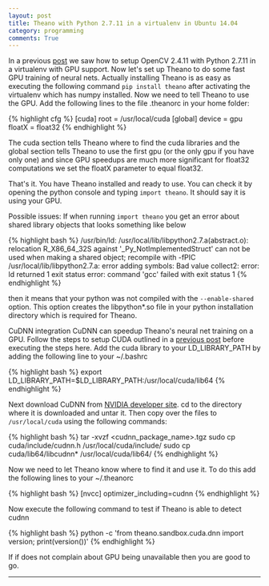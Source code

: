 ```yaml
---
layout: post
title: Theano with Python 2.7.11 in a virtualenv in Ubuntu 14.04
category: programming
comments: True
---
```


In a previous [post][opencv2] we saw how to setup OpenCV 2.4.11 with Python 2.7.11 in a virtualenv with GPU support. Now let's set up Theano to do some fast GPU training of neural nets. Actually installing Theano is as easy as executing the following command `pip install theano` after activating the virtualenv which has numpy installed. Now we need to tell Theano to use the GPU. Add the following lines to the file .theanorc in your home folder:

{% highlight cfg %}
[cuda]
root = /usr/local/cuda
[global]
device = gpu
floatX = float32
{% endhighlight %}

The cuda section tells Theano where to find the cuda libraries and the global section tells Theano to use the first gpu (or the only gpu if you have only one) and since GPU speedups are much more significant for float32 computations we set the floatX parameter to equal float32.

That's it. You have Theano installed and ready to use. You can check it by opening the python console and typing `import theano`. It should say it is using your GPU.

Possible issues:
If when running `import theano` you get an error about shared library objects that looks something like below

{% highlight bash %}
/usr/bin/ld: /usr/local/lib/libpython2.7.a(abstract.o): relocation R_X86_64_32S against '_Py_NotImplementedStruct' can not be used when making a shared object; recompile with -fPIC
/usr/local/lib/libpython2.7.a: error adding symbols: Bad value
collect2: error: ld returned 1 exit status
error: command 'gcc' failed with exit status 1
{% endhighlight %}

then it means that your python was not compiled with the `--enable-shared` option. This option creates the libpython*.so file in your python installation directory which is required for Theano.

CuDNN integration
CuDNN can speedup Theano's neural net training on a GPU. Follow the steps to setup CUDA outlined in a [previous post][opencv2] before executing the steps here. Add the cuda library to your LD_LIBRARY_PATH by adding the following line to your ~/.bashrc

{% highlight bash %}
export LD_LIBRARY_PATH=$LD_LIBRARY_PATH:/usr/local/cuda/lib64
{% endhighlight %}

Next download CuDNN from [NVIDIA developer site][cudnn]. cd to the directory where it is downloaded and untar it. Then copy over the files to `/usr/local/cuda` using the following commands:

{% highlight bash %}
tar -xvzf <cudnn_package_name>.tgz
sudo cp cuda/include/cudnn.h /usr/local/cuda/include/
sudo cp cuda/lib64/libcudnn* /usr/local/cuda/lib64/
{% endhighlight %}

Now we need to let Theano know where to find it and use it. To do this add the following lines to your ~/.theanorc

{% highlight bash %}
[nvcc]
optimizer_including=cudnn
{% endhighlight %}

Now execute the following command to test if Theano is able to detect cudnn

{% highlight bash %}
python -c 'from theano.sandbox.cuda.dnn import version; print(version())'
{% endhighlight %}

If if does not complain about GPU being unavailable then you are good to go.

---

[opencv2]: /posts/opencv-python-virtualenv-ubuntu14.04/
[cudnn]: https://developer.nvidia.com/cudnn

